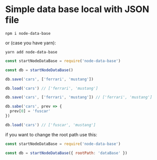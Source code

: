 # Simple data base local with JSON file

```shell
npm i node-data-base
```

or (case you have yarn):

```shell
yarn add node-data-base
```

```js
const startNodeDataBase = require('node-data-base')

const db = startNodeDataBase()
```

```js
db.save('cars', ['ferrari', 'mustang'])

db.load('cars') // ['ferrari', 'mustang']
```

```js
db.save('cars', ['ferrari', 'mustang']) // ['ferrari', 'mustang']

db.sabe('cars', prev => {
  prev[0] = 'fuscar'
})

db.load('cars') // ['fuscar', 'mustang']
```

if you want to change the root path use this:

```js
const startNodeDataBase = require('node-data-base')

const db = startNodeDataBase({ rootPath: 'dataBase' })
```
